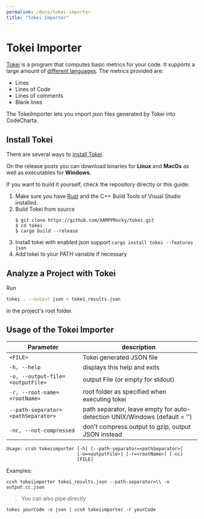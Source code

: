 ```yaml
---
permalink: /docs/tokei-importer
title: "Tokei Importer"
---
```


# Tokei Importer

[Tokei](https://github.com/XAMPPRocky/tokei) is a program that computes basic metrics for your code.
It supports a large amount of [different languages](https://github.com/XAMPPRocky/tokei?tab=readme-ov-file#supported-languages). The metrics provided are:

-   Lines
-   Lines of Code
-   Lines of comments
-   Blank lines

The TokeiImporter lets you import json files generated by Tokei into CodeCharta.

## Install Tokei

There are several ways to [install Tokei](https://github.com/XAMPPRocky/tokei#installation).

On the release posts you can download binaries for **Linux** and **MacOs** as well as executables for **Windows**.

If you want to build it yourself, check the repository directly or this guide:

1. Make sure you have [Rust](https://www.rust-lang.org/tools/install)
   and the C++ Build Tools of Visual Studio installed.
2. Build Tokei from source
    ```
    $ git clone https://github.com/XAMPPRocky/tokei.git
    $ cd tokei
    $ cargo build --release
    ```
3. Install tokei with enabled json support `cargo install tokei --features json`
4. Add tokei to your PATH variable if necessary

## Analyze a Project with Tokei

Run

```bash
tokei . --output json > tokei_results.json
```

in the project's root folder.

## Usage of the Tokei Importer

| Parameter                          | description                                                                |
| ---------------------------------- | -------------------------------------------------------------------------- |
| `<FILE>`                           | Tokei generated JSON file                                                  |
| `-h, --help`                       | displays this help and exits                                               |
| `-o, --output-file=<outputFile>`   | output File (or empty for stdout)                                          |
| `-r, --root-name=<rootName>`       | root folder as specified when executing tokei                              |
| `--path-separator=<pathSeparator>` | path separator, leave empty for auto-detection UNIX/Windows (default = '') |
| `-nc, --not-compressed`            | don't compress output to gzip, output JSON instead                         |

```
Usage: ccsh tokeiimporter [-h] [--path-separator=<pathSeparator>]
                          [-o=<outputFile>] [-r=<rootName>] [-nc]
                          [FILE]
```

Examples:

```
ccsh tokeiimporter tokei_results.json --path-separator=\\ -o output.cc.json
```

> You can also pipe directly

```
tokei yourCode -o json | ccsh tokeiimporter -r yourCode
```
